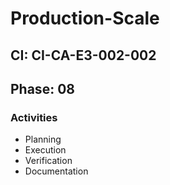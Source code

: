 # Production-Scale

## CI: CI-CA-E3-002-002
## Phase: 08

### Activities
- Planning
- Execution
- Verification
- Documentation
